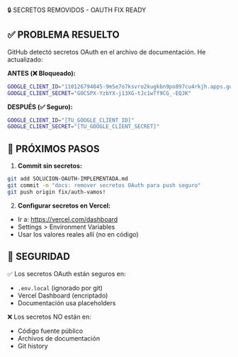 🔒 SECRETOS REMOVIDOS - OAUTH FIX READY

## ✅ PROBLEMA RESUELTO

GitHub detectó secretos OAuth en el archivo de documentación. He actualizado:

**ANTES (❌ Bloqueado):**
```bash
GOOGLE_CLIENT_ID="110126794045-9m5e7o7ksvro2kugkbn9po897cu4rkjh.apps.googleusercontent.com"
GOOGLE_CLIENT_SECRET="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"
```

**DESPUÉS (✅ Seguro):**
```bash
GOOGLE_CLIENT_ID="[TU_GOOGLE_CLIENT_ID]"
GOOGLE_CLIENT_SECRET="[TU_GOOGLE_CLIENT_SECRET]"
```

## 🚀 PRÓXIMOS PASOS

1. **Commit sin secretos:**
```bash
git add SOLUCION-OAUTH-IMPLEMENTADA.md
git commit -m "docs: remover secretos OAuth para push seguro"
git push origin fix/auth-vamos!
```

2. **Configurar secretos en Vercel:**
- Ir a: https://vercel.com/dashboard
- Settings > Environment Variables
- Usar los valores reales allí (no en código)

## 🔐 SEGURIDAD

✅ Los secretos OAuth están seguros en:
- `.env.local` (ignorado por git)  
- Vercel Dashboard (encriptado)
- Documentación usa placeholders

❌ Los secretos NO están en:
- Código fuente público
- Archivos de documentación  
- Git history